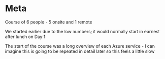 # Meta

Course of 6 people - 5 onsite and 1 remote

We started earlier due to the low numbers; it would normally start in earnest after lunch on Day 1

The start of the course was a long overview of each Azure service - I can imagine this is going to be repeated in detail later so this feels a little slow

